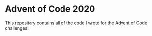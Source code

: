 # Advent of Code 2020

 This repository contains all of the code I wrote for the Advent of Code challenges!
